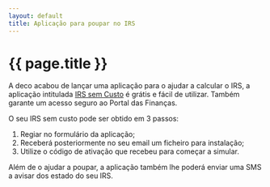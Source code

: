 ```yaml
---
layout: default
title: Aplicação para poupar no IRS
---
```


#  {{ page.title }}

A deco acabou de lançar uma aplicação para o ajudar a calcular o IRS, a aplicação intitulada [IRS sem Custo](https://www.irssemcusto.pt/) é grátis e fácil de utilizar. Também garante um acesso seguro ao Portal das Finanças.

O seu IRS sem custo pode ser obtido em 3 passos:

1. Regiar no formulário da aplicação;
2. Receberá posteriormente no seu email um ficheiro para instalação;
3. Utilize o código de ativação que recebeu para começar a simular.

Além de o ajudar a poupar, a aplicação também lhe poderá enviar uma SMS a avisar dos estado do seu IRS.
